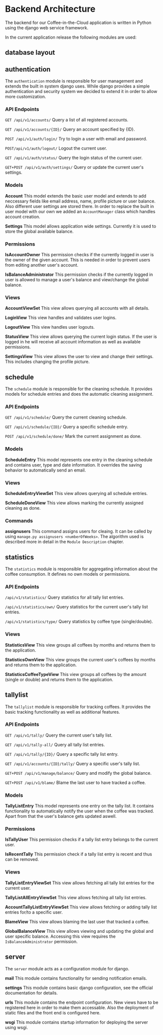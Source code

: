 # Backend Architecture

The backend for our Coffee-in-the-Cloud application is written in Python using the django web service framework.

In the current application release the following modules are used:

## database layout

## authentication

The ```authentication``` module is responsible for user management and extends the built in system django uses. While
django provides a simple authentication and security system we decided to extend it in order to allow more
customization.

### API Endpoints

```GET /api/v1/accounts/``` Query a list of all registered accounts.

```GET /api/v1/accounts/{ID}/``` Query an account specified by {ID}.

```POST /api/v1/auth/login/``` Try to login a user with email and password.

```POST/api/v1/auth/logout/``` Logout the current user.

```GET /api/v1/auth/status/``` Query the login status of the current user.

```GET+POST /api/v1/auth/settings/``` Query or update the current user's settings.

### Models

**Account** This model extends the basic user model and extends to add neccessary fields like email address, name,
profile picture or user balance. Also different user settings are stored there. In order to replace the built in user
model with our own we added an ```AccountManager``` class which handles account
creation.

**Settings** This model allows application wide settings. Currently it is used to store the global available balance.

### Permissions

**IsAccountOwner** This permission checks if the currently logged in user is the owner of the given account. This is
needed in order to prevent users from editing another user's account.

**IsBalanceAdministrator** This permission checks if the currently logged in user is allowed to manage a user's
balance and view/change the global balance.

### Views

**AccountViewSet** This view allows querying all accounts with all details.

**LoginView** This view handles and validates user logins.

**LogoutView** This view handles user logouts.

**StatusView** This view allows querying the current login status. If the user is logged in he will receive all
account information as well as available permissions.

**SettingsView** This view allows the user to view and change their settings. This includes changing the profile
picture.

## schedule

The ```schedule``` module is responsible for the cleaning schedule. It provides models for schedule entries and does
the automatic cleaning assignment.

### API Endpoints

```GET /api/v1/schedule/``` Query the current cleaning schedule.

```GET /api/v1/schedule/{ID}/``` Query a specific schedule entry.

```POST /api/v1/schedule/done/``` Mark the current assignment as done.

### Models

**ScheduleEntry** This model represents one entry in the cleaning schedule and contains user, type and date
information. It overrides the saving behavior to automatically send an email.

### Views

**ScheduleEntryViewSet** This view allows querying all schedule entries.

**ScheduleDoneView** This view allows marking the currently assigned cleaning as done.

### Commands

**assignusers** This command assigns users for cleaing. It can be called by using ```manage.py assignusers
<numberOfWeeks>```. The algorithm used is described more in detail in the ```Module Description``` chapter.

## statistics

The ```statistics``` module is responsible for aggregating information about the coffee consumption. It defines no own
models or permissions.

### API Endpoints

```/api/v1/statistics/``` Query statistics for all tally list entries.

```/api/v1/statistics/own/``` Query statistics for the current user's tally list entries.

```/api/v1/statistics/type/``` Query statistics by coffee type (single/double).

### Views

**StatisticsView** This view groups all coffees by months and returns them to the application.

**StatisticsOwnView** This view groups the current user's coffees by months and returns them to the application.

**StatisticsCoffeeTypeView** This view groups all coffees by the amount (single or double) and returns them to the
application.

## tallylist

The ```tallylist``` module is responsible for tracking coffees. It provides the basic tracking functionality as well
as additional features.

### API Endpoints

```GET /api/v1/tally/``` Query the current user's tally list.

```GET /api/v1/tally-all/``` Query all tally list entries.

```GET /api/v1/tally/{ID}/``` Query a specific tally list entry.

```GET /api/v1/accounts/{ID}/tally/``` Query a specific user's tally list.

```GET+POST /api/v1/manage/balance/``` Query and modify the global balance.

```GET+POST /api/v1/blame/``` Blame the last user to have tracked a coffee.

### Models

**TallyListEntry** This model represents one entry on the tally list. It contains functionality to automatically
notify the user when the coffee was tracked. Apart from that the user's balance gets updated aswell.

### Permissions

**IsTallyUser** This permission checks if a tally list entry belongs to the current user.

**IsRecentTally** This permission check if a tally list entry is recent and thus can be removed.

### Views

**TallyListEntryViewSet** This view allows fetching all tally list entries for the current user.

**TallyListAllEntryViewSet** This view allows fetching all tally list entries.

**AccountTallyListEntryViewSet** This view allows fetching or adding tally list entries for/to a specific user.

**BlameView** This view allows blaming the last user that tracked a coffee.

**GlobalBalanceView** This view allows viewing and updating the global and user specific balance. Accessing this view
 requires the ```IsBalanceAdministrator``` permission.

## server

The ```server``` module acts as a configuration module for django.

**mail** This module contains functionality for sending notification emails.

**settings** This module contains basic django configuration, see the official documentation for details.

**urls** This module contains the endpoint configuration. New views have to be registered here in order to make them
accessable. Also the deployment of static files and the front end is configured here.

**wsgi** This module contains startup information for deploying the server using wsgi.